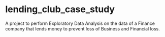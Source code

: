 # lending_club_case_study
A project to perform Exploratory Data Analysis on the data of a Finance company that lends money to prevent loss of Business and Financial loss.

